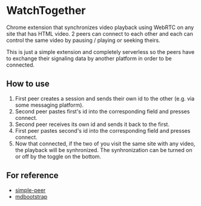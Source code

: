 # WatchTogether

Chrome extension that synchronizes video playback using WebRTC on any site that has HTML video. 2 peers can connect to each other and each can control the same video by pausing / playing or seeking theirs.

This is just a simple extension and completely serverless so the peers have to exchange their signaling data by another platform in order to be connected.

## How to use

1. First peer creates a session and sends their own id to the other (e.g. via some messaging platform).
2. Second peer pastes first's id into the corresponding field and presses connect.
3. Second peer receives its own id and sends it back to the first.
4. First peer pastes second's id into the corresponding field and presses connect.
5. Now that connected, if the two of you visit the same site with any video, the playback will be synhronized. The synhronization can be turned on or off by the toggle on the bottom.

## For reference

* [simple-peer](https://github.com/feross/simple-peer)
* [mdbootstrap](https://github.com/mdbootstrap/material-design-for-bootstrap)
